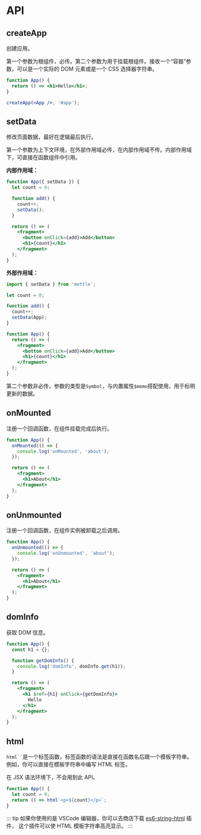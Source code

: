 # API

## createApp

创建应用。

第一个参数为根组件，必传。第二个参数为用于挂载根组件。接收一个“容器”参数，可以是一个实际的 DOM 元素或是一个 CSS 选择器字符串。

```jsx
function App() {
  return () => <h1>Hello</h1>;
}

createApp(<App />, '#app');
```

## setData

修改页面数据，最好在逻辑最后执行。

第一个参数为上下文环境，在外部作用域必传，在内部作用域不传。内部作用域下，可直接在函数组件中引用。

**内部作用域：**

```jsx
function App({ setData }) {
  let count = 0;

  function add() {
    count++;
    setData();
  }

  return () => (
    <fragment>
      <button onClick={add}>Add</button>
      <h1>{count}</h1>
    </fragment>
  );
}
```

**外部作用域：**

```jsx
import { setData } from 'mettle';

let count = 0;

function add() {
  count++;
  setData(App);
}

function App() {
  return () => (
    <fragment>
      <button onClick={add}>Add</button>
      <h1>{count}</h1>
    </fragment>
  );
}
```

第二个参数非必传，参数的类型是`Symbol`，与内置属性`$memo`搭配使用，用于标明更新的数据。

## onMounted

注册一个回调函数，在组件挂载完成后执行。

```jsx
function App() {
  onMounted(() => {
    console.log('onMounted', 'about');
  });

  return () => (
    <fragment>
      <h1>About</h1>
    </fragment>
  );
}
```

## onUnmounted

注册一个回调函数，在组件实例被卸载之后调用。

```jsx
function App() {
  onUnmounted(() => {
    console.log('onUnmounted', 'about');
  });

  return () => (
    <fragment>
      <h1>About</h1>
    </fragment>
  );
}
```

## domInfo

获取 DOM 信息。

```jsx
function App() {
  const h1 = {};

  function getDomInfo() {
    console.log('domInfo', domInfo.get(h1));
  }

  return () => (
    <fragment>
      <h1 $ref={h1} onClick={getDomInfo}>
        Hello
      </h1>
    </fragment>
  );
}
```

## html

` html`` `是一个标签函数，标签函数的语法是直接在函数名后跟一个模板字符串。 例如，你可以直接在模板字符串中编写 HTML 标签。

在 JSX 语法环境下，不会用到此 API。

```js
function App() {
  let count = 0;
  return () => html`<p>${count}</p>`;
}
```

::: tip
如果你使用的是 VSCode 编辑器，你可以去商店下载 [es6-string-html](https://marketplace.visualstudio.com/items?itemName=Tobermory.es6-string-html) 插件，
这个插件可以使 HTML 模板字符串高亮显示。
:::
